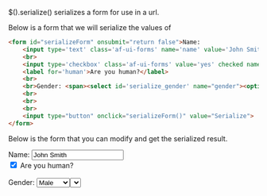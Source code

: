 $().serialize() serializes a form for use in a url.

Below is a form that we will serialize the values of

```html
<form id="serializeForm" onsubmit="return false">Name:
    <input type='text' class='af-ui-forms' name='name' value='John Smith'>
    <br>
    <input type='checkbox' class='af-ui-forms' value='yes' checked name='human'>
    <label for='human'>Are you human?</label>
    <br>
    <br>Gender: <span><select id='serialize_gender' name="gender"><option value='m'>Male</option><option value='f'>Female</option><select></span>
    <br>
    <br>
    <br>
    <input type="button" onclick="serializeForm()" value="Serialize">
</form>
```

Below is the form that you can modify and get the serialized result.

<script>
function serializeForm() {
    alert($("#serializeForm").serialize());
}
</script>



<form id="serializeForm" onsubmit="return false">Name:
    <input type='text' class='af-ui-forms' name='name' value='John Smith'>
    <br>
    <input type='checkbox' class='af-ui-forms' value='yes' checked name='human' id="human">
    <label for='human'>Are you human?</label>
    <br>
    <br>Gender: <span><select id='serialize_gender' name="gender"><option value='m'>Male</option><option value='f'>Female</option><select></span>
    <br>
    <br>
    <br>
    <input type="button" onclick="serializeForm()" value="Serialize">
</form>